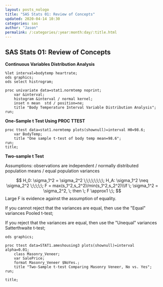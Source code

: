 ```yaml
---
layout: posts_nologo
title: "SAS Stats 01: Review of Concepts"
updated: 2020-04-14 10:30
categories: sas
author: "Jason"
permalink: /:categories/:year:month:day/:title.html
---
```

## SAS Stats 01: Review of Concepts

**Continuous Variables Distribution Analysis**

```sas
%let interval=bodytemp heartrate;
ods graphics;
ods select histrogram;

proc univariate data=stat1.normtemp noprint;
	var &interval;
	histogram &interval / normal kernel;
	inset n mean  std / position=ne;
	title "Body Temperature Interval Variable Distribution Analysis";
run;
```

**One-Sample t Test Using PROC TTEST**

```sas
proc ttest data=stat1.normtemp plots(shownull)=interval H0=98.6;
	var BodyTemp;
	title "One sample t-test of body temp mean=98.6";
run;
title;
```

**Two-sample t Test**

Assumptions: observations are independent / normally distributed population means / equal population variances

$$
H_0: \sigma_1^2 = \sigma_2^2 \;\;\;\;\;\;\;\; H_A: \sigma_1^2 \neq \sigma_2^2
\;\;\;\;\; F = max(s_1^2,s_2^2)/min(s_1^2,s_2^2)\\If \; \sigma_1^2 = \sigma_2^2, \; then \; F \approx1 \;\; 
$$
Large F is evidence against the assumption of equality.

If you cannot reject that the variances are equal, then use the "Equal" variances Pooled t-test;

If you reject that the variances are equal, then use the "Unequal" variances Satterthwaite t-test;

```sas
ods graphics;

proc ttest data=STAT1.ameshousing3 plots(shownull)=interval alpha=0.01;
    class Masonry_Veneer;
    var SalePrice;
    format Masonry_Veneer $NoYes.;
    title "Two-Sample t-test Comparing Masonry Veneer, No vs. Yes";
run;

title;
```













